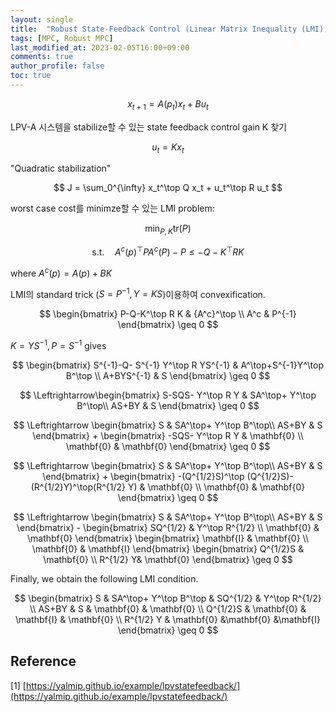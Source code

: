 ```yaml
---
layout: single
title:  "Robust State-Feedback Control (Linear Matrix Inequality (LMI))"
tags: [MPC, Robust MPC]
last_modified_at: 2023-02-05T16:00+09:00
comments: true
author_profile: false
toc: true
---
```


$$
x_{t+1} = A(p_t)x_t + Bu_t 
$$

LPV-A 시스템을 stabilize할 수 있는 state feedback control gain K 찾기

$$
u_t = Kx_t
$$

"Quadratic stabilization"

$$
J = \sum_0^{\infty} x_t^\top Q x_t + u_t^\top R u_t
$$

worst case cost를 minimze할 수 있는 LMI problem:

$$
    \min_{P,K} \text{tr}(P)
$$

$$
    \text{s.t.} \quad A^c(p)^\top P A^c(P) - P \leq -Q - K^\top R K
$$

where $A^c(p) = A(p) + BK$

LMI의 standard trick ($S=P^{-1}, Y=KS$)이용하여 convexification.


$$
\begin{bmatrix}
P-Q-K^\top R K & {A^c}^\top \\
A^c & P^{-1}
\end{bmatrix} \geq 0
$$

$K = YS^{-1}, P = S^{-1}$ gives

$$
\begin{bmatrix}
S^{-1}-Q- S^{-1} Y^\top R YS^{-1} & A^\top+S^{-1}Y^\top B^\top \\
A+BYS^{-1} & S
\end{bmatrix} \geq 0
$$

$$
\Leftrightarrow\begin{bmatrix}
S-SQS- Y^\top R Y & SA^\top+ Y^\top B^\top\\
AS+BY & S
\end{bmatrix} \geq 0
$$

$$
\Leftrightarrow
\begin{bmatrix}
S & SA^\top+ Y^\top B^\top\\
AS+BY & S
\end{bmatrix} + 
\begin{bmatrix}
-SQS- Y^\top R Y & \mathbf{0} \\
\mathbf{0} & \mathbf{0}
\end{bmatrix} 
\geq 0
$$

$$
\Leftrightarrow
\begin{bmatrix}
S & SA^\top+ Y^\top B^\top\\
AS+BY & S
\end{bmatrix} + 
\begin{bmatrix}
-(Q^{1/2}S)^\top (Q^{1/2}S)- (R^{1/2}Y)^\top(R^{1/2} Y) & \mathbf{0} \\
\mathbf{0} & \mathbf{0}
\end{bmatrix} 
\geq 0
$$

$$
\Leftrightarrow
\begin{bmatrix}
S & SA^\top+ Y^\top B^\top\\
AS+BY & S
\end{bmatrix} - 
\begin{bmatrix}
SQ^{1/2}  & Y^\top R^{1/2} \\
\mathbf{0} & \mathbf{0}
\end{bmatrix} 
\begin{bmatrix}
\mathbf{I}  & \mathbf{0} \\
\mathbf{0} & \mathbf{I}
\end{bmatrix} 
\begin{bmatrix}
Q^{1/2}S  & \mathbf{0}  \\
R^{1/2} Y& \mathbf{0}
\end{bmatrix} 
\geq 0
$$

Finally, we obtain the following LMI condition.


$$
\begin{bmatrix}
S & SA^\top+ Y^\top B^\top & SQ^{1/2} & Y^\top R^{1/2} \\
AS+BY & S & \mathbf{0}  & \mathbf{0}  \\
Q^{1/2}S & \mathbf{0}  & \mathbf{I} & \mathbf{0}  \\
R^{1/2} Y & \mathbf{0} &\mathbf{0} &\mathbf{I} 
\end{bmatrix} 
\geq 0
$$

## Reference
















[1] [https://yalmip.github.io/example/lpvstatefeedback/](https://yalmip.github.io/example/lpvstatefeedback/)